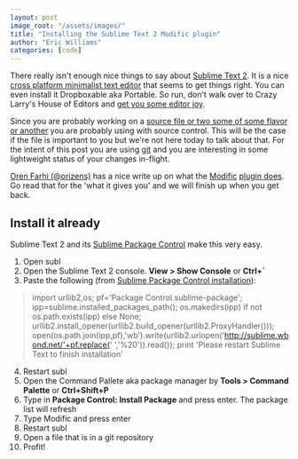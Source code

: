 ```yaml
---
layout: post
image_root: "/assets/images/"
title: "Installing the Sublime Text 2 Modific plugin"
author: "Eric Williams"
categories: [code]
---
```


There really isn't enough nice things to say about [Sublime Text 2](http://www.sublimetext.com/).  It is a nice [cross platform minimalist text editor](http://www.sublimetext.com/2) that seems to get things right.  You can even install it Dropboxable aka Portable.  So run, don't walk over to Crazy Larry's House of Editors and [get you some editor joy](http://www.sublimetext.com/buy).   

Since you are probably working on a [source file or two some of some flavor or another](https://github.com/languages/) you are probably using with source control.  This will be the case if the file is important to you but we're not here today to talk about that.  For the intent of this post you are using [git](http://git-scm.com/) and you are interesting in some lightweight status of your changes in-flight.

[Oren Farhi (@orizens)](https://twitter.com/orizens) has a nice write up on what the [Modific](https://github.com/gornostal/Modific#readme) [plugin does](http://orizens.com/wp/topics/sublime-text-modific-plugin-changes-since-last-commit/).  Go read that for the 'what it gives you' and we will finish up when you get back.

## Install it already ##

Sublime Text 2 and its [Sublime Package Control](http://wbond.net/sublime_packages/package_control) make this very easy.

1. Open subl
2. Open the Sublime Text 2 console.  **View > Show Console** or **Ctrl+&#x60;**
3. Paste the following (from [Sublime Package Control installation](http://wbond.net/sublime_packages/package_control/installation)): 

> import urllib2,os; pf='Package Control.sublime-package'; ipp=sublime.installed_packages_path(); os.makedirs(ipp) if not os.path.exists(ipp) else None; urllib2.install_opener(urllib2.build_opener(urllib2.ProxyHandler())); open(os.path.join(ipp,pf),'wb').write(urllib2.urlopen('http://sublime.wbond.net/'+pf.replace(' ','%20')).read()); print 'Please restart Sublime Text to finish installation'

4. Restart subl
5. Open the Command Pallete aka package manager by **Tools > Command Palette** or **Ctrl+Shift+P**
6. Type in **Package Control: Install Package** and press enter.  The package list will refresh
7. Type Modific and press enter
8. Restart subl
9. Open a file that is in a git repository
10. Profit!